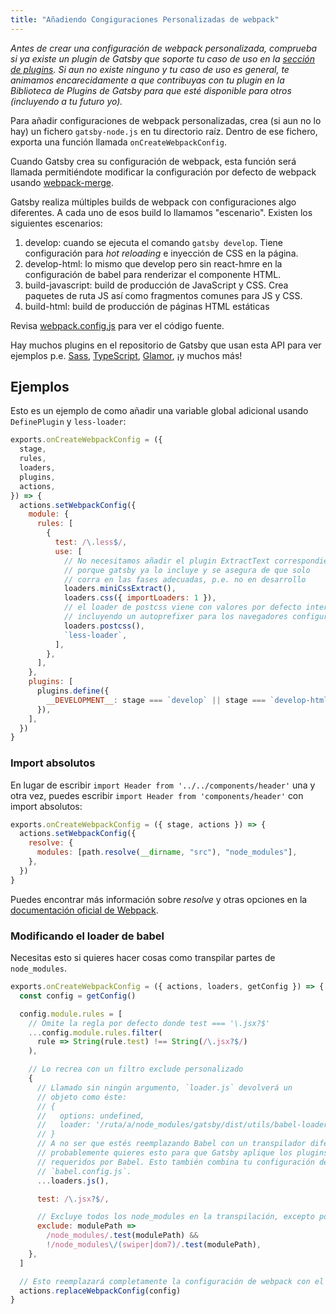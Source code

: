 ```yaml
---
title: "Añadiendo Congiguraciones Personalizadas de webpack"
---
```


_Antes de crear una configuración de webpack personalizada, comprueba si ya existe un plugin de Gatsby que soporte tu caso de uso en la [sección de plugins](/docs/plugins/). Si aun no existe ninguno y tu caso de uso es general, te animamos encarecidamente a que contribuyas con tu plugin en la Biblioteca de Plugins de Gatsby para que esté disponible para otros (incluyendo a tu futuro yo)._

Para añadir configuraciones de webpack personalizadas, crea (si aun no lo hay) un fichero `gatsby-node.js` en tu directorio raíz. Dentro de ese fichero, exporta una función llamada `onCreateWebpackConfig`.

Cuando Gatsby crea su configuración de webpack, esta función será llamada permitiéndote modificar la configuración por defecto de webpack usando [webpack-merge](https://github.com/survivejs/webpack-merge).

Gatsby realiza múltiples builds de webpack con configuraciones algo diferentes. A cada uno de esos build lo llamamos "escenario". Existen los siguientes escenarios:

1.  develop: cuando se ejecuta el comando `gatsby develop`. Tiene configuración para _hot reloading_ e inyección de CSS en la página.
2.  develop-html: lo mismo que develop pero sin react-hmre en la configuración de babel para renderizar el componente HTML.
3.  build-javascript: build de producción de JavaScript y CSS. Crea paquetes de ruta JS así como fragmentos comunes para JS y CSS.
4.  build-html: build de producción de páginas HTML estáticas

Revisa [webpack.config.js](https://github.com/gatsbyjs/gatsby/blob/master/packages/gatsby/src/utils/webpack.config.js) para ver el código fuente.

Hay muchos plugins en el repositorio de Gatsby que usan esta API para ver ejemplos p.e. [Sass](/packages/gatsby-plugin-sass/), [TypeScript](/packages/gatsby-plugin-typescript/),
[Glamor](/packages/gatsby-plugin-glamor/), ¡y muchos más!

## Ejemplos

Esto es un ejemplo de como añadir una variable global adicional usando `DefinePlugin` y `less-loader`:

```js:title=gatsby-node.js
exports.onCreateWebpackConfig = ({
  stage,
  rules,
  loaders,
  plugins,
  actions,
}) => {
  actions.setWebpackConfig({
    module: {
      rules: [
        {
          test: /\.less$/,
          use: [
            // No necesitamos añadir el plugin ExtractText correspondiente 
            // porque gatsby ya lo incluye y se asegura de que solo
            // corra en las fases adecuadas, p.e. no en desarrollo
            loaders.miniCssExtract(),
            loaders.css({ importLoaders: 1 }),
            // el loader de postcss viene con valores por defecto interesantes
            // incluyendo un autoprefixer para los navegadores configurados
            loaders.postcss(),
            `less-loader`,
          ],
        },
      ],
    },
    plugins: [
      plugins.define({
        __DEVELOPMENT__: stage === `develop` || stage === `develop-html`,
      }),
    ],
  })
}
```

### Import absolutos

En lugar de escribir `import Header from '../../components/header'` una y otra vez, puedes escribir  `import Header from 'components/header'` con import absolutos:

```js:title=gatsby-node.js
exports.onCreateWebpackConfig = ({ stage, actions }) => {
  actions.setWebpackConfig({
    resolve: {
      modules: [path.resolve(__dirname, "src"), "node_modules"],
    },
  })
}
```

Puedes encontrar más información sobre _resolve_ y otras opciones en la [documentación oficial de Webpack](https://webpack.js.org/concepts/).

### Modificando el loader de babel

Necesitas esto si quieres hacer cosas como transpilar partes de `node_modules`.

```js:title=gatsby-node.js
exports.onCreateWebpackConfig = ({ actions, loaders, getConfig }) => {
  const config = getConfig()

  config.module.rules = [
    // Omite la regla por defecto donde test === '\.jsx?$'
    ...config.module.rules.filter(
      rule => String(rule.test) !== String(/\.jsx?$/)
    ),

    // Lo recrea con un filtro exclude personalizado
    {
      // Llamado sin ningún argumento, `loader.js` devolverá un
      // objeto como éste: 
      // {
      //   options: undefined,
      //   loader: '/ruta/a/node_modules/gatsby/dist/utils/babel-loader.js',
      // }
      // A no ser que estés reemplazando Babel con un transpilador diferente, 
      // probablemente quieres esto para que Gatsby aplique los plugins/presets
      // requeridos por Babel. Esto también combina tu configuración desde
      // `babel.config.js`.
      ...loaders.js(),

      test: /\.jsx?$/,

      // Excluye todos los node_modules en la transpilación, excepto por 'swiper' y 'dom7'
      exclude: modulePath =>
        /node_modules/.test(modulePath) &&
        !/node_modules\/(swiper|dom7)/.test(modulePath),
    },
  ]

  // Esto reemplazará completamente la configuración de webpack con el objeto modificado.
  actions.replaceWebpackConfig(config)
}
```

